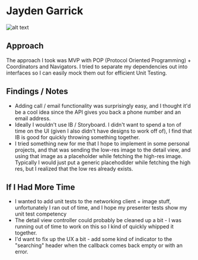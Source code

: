 # Jayden Garrick

![alt text](https://i.imgur.com/9F7nuJd.png)


## Approach
The approach I took was MVP with POP (Protocol Oriented Programming) + Coordinators and Navigators. I tried to separate my dependencies out into interfaces so I can easily mock them out for efficient Unit Testing. 

## Findings / Notes
* Adding call / email functionality was surprisingly easy, and I thought it'd be a cool idea since the API gives you back a phone number and an email address.
* Ideally I wouldn't use IB / Storyboard. I didn't want to spend a ton of time on the UI (given I also didn't have designs to work off of), I find that IB is good for quickly throwing something together. 
* I tried something new for me that I hope to implement in some personal projects, and that was sending the low-res image to the detail view, and using that image as a placeholder while fetching the high-res image. Typically I would just put a generic placehodlder while fetching the high res, but I realized that the low res already exists.

## If I Had More Time
* I wanted to add unit tests to the networking client + image stuff, unfortunately I ran out of time, and I hope my presenter tests show my unit test competency
* The detail view controller could probably be cleaned up a bit - I was running out of time to work on this so I kind of quickly whipped it together. 
* I'd want to fix up the UX a bit - add some kind of indicator to the "searching" header when the callback comes back empty or with an error.
